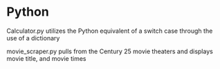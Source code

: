 # Python

Calculator.py utilizes the Python equivalent of a switch case through the use of a dictionary

movie_scraper.py pulls from the Century 25 movie theaters and displays movie title, and movie times
